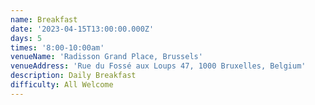 ```yaml
---
name: Breakfast
date: '2023-04-15T13:00:00.000Z'
days: 5
times: '8:00-10:00am'
venueName: 'Radisson Grand Place, Brussels'
venueAddress: 'Rue du Fossé aux Loups 47, 1000 Bruxelles, Belgium'
description: Daily Breakfast
difficulty: All Welcome
---
```



